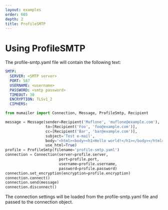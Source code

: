 ```yaml
---
layout: examples
order: 605
depth: 2
title: ProfileSMTP
---
```

# Using ProfileSMTP

The profile-smtp.yaml file will contain the following text:
```yaml
SMTP:
  SERVER: <SMTP server>
  PORT: 587
  USERNAME: <username>
  PASSWORD: <smtp password>
  TIMEOUT: 30
  ENCRYPTION: TLSv1_2
  CIPHERS:
```

```python
from mumailer import Connection, Message, ProfileSmtp, Recipient

message = Message(sender=Recipient('Muflone', 'muflone@example.com'),
                  to=[Recipient('Foo', 'foo@example.com')],
                  cc=[Recipient('Bar', 'bar@example.com')],
                  subject='Test e-mail',
                  body='<html><body><h1>Hello world!</h1></body></html>',
                  use_html=True)
profile = ProfileSmtp(filename='profile-smtp.yaml')
connection = Connection(server=profile.server,
                        port=profile.port,
                        username=profile.username,
                        password=profile.password)
connection.set_encryption(encryption=profile.encryption)
connection.connect()
connection.send(message)
connection.disconnect()
```

The connection settings will be loaded from the profile-smtp.yaml file and
passed to the connection object.
